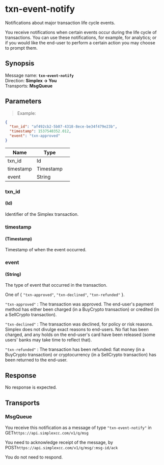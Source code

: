 # txn-event-notify #

Notifications about major transaction life cycle events.

You receive notifications when certain events occur during the life cycle of transactions. You can use these notifications, for example, for analytics; or if you would like the end-user to perform a certain action you may choose to prompt them.

## Synopsis ##

Message name: **`txn-event-notify`**  
Direction: **Simplex &rarr; You**  
Transports: **MsgQueue**

## Parameters ##

> Example:

```json
{
  "txn_id": "af492cb2-5b07-4318-8ece-be34f479e23b",
  "timestamp": 1537540352.012,
  "event": "txn-approved"
}
```

Name      | Type      |   |
--------- | --------- | - |
txn_id    | Id        |
timestamp | Timestamp |
event     | String    |

### txn_id ###
#### (Id)

Identifier of the Simplex transaction.

### timestamp ###
#### (Timestamp)

Timestamp of when the event occurred.

### event ###
#### (String)

The type of event that occurred in the transaction.

One of { `"txn-approved"`, `"txn-declined"`, `"txn-refunded"` }.

`"txn-approved"` : The transaction was approved. The end-user's payment method has either been charged (in a BuyCrypto transaction) or credited (in a SellCrypto transaction).

`"txn-declined"` : The transaction was declined, for policy or risk reasons. Simplex does not divulge exact reasons to end-users. No fiat has been charged, and any holds on the end-user's card have been released (some users' banks may take time to reflect that).

`"txn-refunded"` : The transaction has been refunded: fiat money (in a BuyCrypto transaction) or cryptocurrency (in a SellCrypto transaction) has been returned to the end-user.

## Response ##

No response is expected.

## Transports ##

### MsgQueue ###

You receive this notification as a message of type `"txn-event-notify"` in  
<span class="http-verb http-get">GET</span>`https://api.simplexcc.com/v1/q/msg`

You need to acknowledge receipt of the message, by  
<span class="http-verb http-post">POST</span>`https://api.simplexcc.com/v1/q/msg/:msg-id/ack`

You do not need to respond.

[modeline]: # ( vim: set ts=2 sw=2 expandtab wrap linebreak: )
